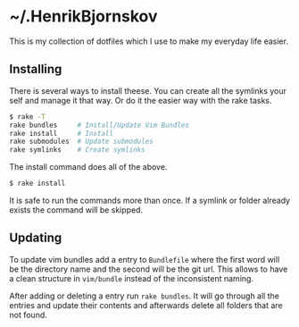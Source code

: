 ~/.HenrikBjornskov
==================

This is my collection of dotfiles which I use to make my everyday life easier.

Installing
----------

There is several ways to install theese. You can create all the symlinks your self and manage it that way. Or do it
the easier way with the rake tasks.

``` sh
$ rake -T
rake bundles     # Install/Update Vim Bundles
rake install     # Install
rake submodules  # Update submodules
rake symlinks    # Create symlinks
```

The install command does all of the above.

``` sh
$ rake install
```

It is safe to run the commands more than once. If a symlink or folder already exists the command will be skipped.

Updating
--------

To update vim bundles add a entry to `Bundlefile` where the first word will be the directory name and the second will be the git url.
This allows to have a clean structure in `vim/bundle` instead of the inconsistent naming.

After adding or deleting a entry run `rake bundles`. It will go through all the entries and update their contents and afterwards
delete all folders that are not found.
